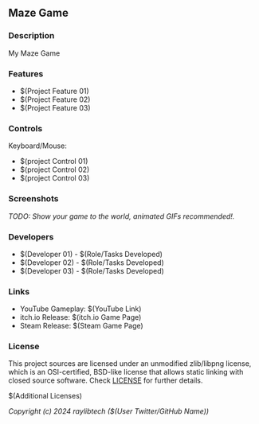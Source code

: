 ## Maze Game

### Description

My Maze Game

### Features

 - $(Project Feature 01)
 - $(Project Feature 02)
 - $(Project Feature 03)

### Controls

Keyboard/Mouse:
 - $(project Control 01)
 - $(project Control 02)
 - $(project Control 03)

### Screenshots

_TODO: Show your game to the world, animated GIFs recommended!._

### Developers

 - $(Developer 01) - $(Role/Tasks Developed)
 - $(Developer 02) - $(Role/Tasks Developed)
 - $(Developer 03) - $(Role/Tasks Developed)

### Links

 - YouTube Gameplay: $(YouTube Link)
 - itch.io Release: $(itch.io Game Page)
 - Steam Release: $(Steam Game Page)

### License

This project sources are licensed under an unmodified zlib/libpng license, which is an OSI-certified, BSD-like license that allows static linking with closed source software. Check [LICENSE](LICENSE) for further details.

$(Additional Licenses)

*Copyright (c) 2024 raylibtech ($(User Twitter/GitHub Name))*
